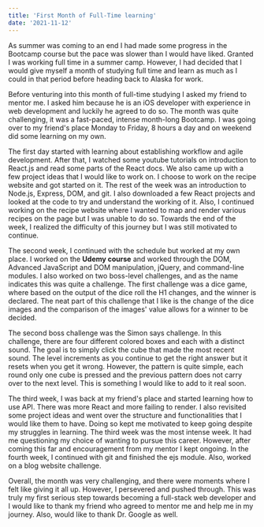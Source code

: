 ```yaml
---
title: 'First Month of Full-Time learning'
date: '2021-11-12'
---
```


<!-- @format -->

As summer was coming to an end I had made some progress in the Bootcamp course but the pace was slower than I would have liked. Granted I was working full time in a summer camp. However, I had decided that I would give myself a month of studying full time and learn as much as I could in that period before heading back to Alaska for work.

Before venturing into this month of full-time studying I asked my friend to mentor me. I asked him because he is an iOS developer with experience in web development and luckily he agreed to do so. The month was quite challenging, it was a fast-paced, intense month-long Bootcamp. I was going over to my friend's place Monday to Friday, 8 hours a day and on weekend did some learning on my own.

The first day started with learning about establishing workflow and agile development. After that, I watched some youtube tutorials on introduction to React.js and read some parts of the React docs. We also came up with a few project ideas that I would like to work on. I choose to work on the recipe website and got started on it. The rest of the week was an introduction to Node.js, Express, DOM, and git. I also downloaded a few React projects and looked at the code to try and understand the working of it. Also, I continued working on the recipe website where I wanted to map and render various recipes on the page but I was unable to do so. Towards the end of the week, I realized the difficulty of this journey but I was still motivated to continue.

The second week, I continued with the schedule but worked at my own place. I worked on the **Udemy course** and worked through the DOM, Advanced JavaScript and DOM manipulation, jQuery, and command-line modules. I also worked on two boss-level challenges, and as the name indicates this was quite a challenge. The first challenge was a dice game, where based on the output of the dice roll the H1 changes, and the winner is declared. The neat part of this challenge that I like is the change of the dice images and the comparison of the images' value allows for a winner to be decided.

The second boss challenge was the Simon says challenge. In this challenge, there are four different colored boxes and each with a distinct sound. The goal is to simply click the cube that made the most recent sound. The level increments as you continue to get the right answer but it resets when you get it wrong. However, the pattern is quite simple, each round only one cube is pressed and the previous pattern does not carry over to the next level. This is something I would like to add to it real soon.

The third week, I was back at my friend's place and started learning how to use API. There was more React and more failing to render. I also revisited some project ideas and went over the structure and functionalities that I would like them to have. Doing so kept me motivated to keep going despite my struggles in learning. The third week was the most intense week. It had me questioning my choice of wanting to pursue this career. However, after coming this far and encouragement from my mentor I kept ongoing. In the fourth week, I continued with git and finished the ejs module. Also, worked on a blog website challenge.

Overall, the month was very challenging, and there were moments where I felt like giving it all up. However, I persevered and pushed through. This was truly my first serious step towards becoming a full-stack web developer and I would like to thank my friend who agreed to mentor me and help me in my journey. Also, would like to thank Dr. Google as well.
